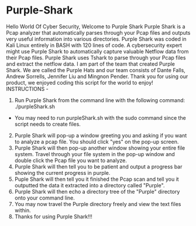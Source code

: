 # Purple-Shark
Hello World Of Cyber Security, Welcome to Purple Shark
Purple Shark is a Pcap analyzer that automatically parses through your Pcap files and outputs very useful information into various directories. Purple Shark was coded in Kali Linux entirely in BASH with 120 lines of code. A cybersecurity expert might use Purple Shark to automatically capture valuable Netflow data from their Pcap files. Purple Shark uses Tshark to parse through your Pcap files and extract the netflow data.
I am part of the team that created Purple Shark. We are called the Purple Hats and our team consists of Dante Falls, Andrew Sorrells, Jennifer Liu and Mingnon Pender. Thank you for using our product, we enjoyed coding this script for the world to enjoy!
INSTRUCTIONS -
1. Run Purple Shark from the command line with the following command: ./purpleShark.sh
- You may need to run purpleShark.sh with the sudo command since the script needs to create files.
2. Purple Shark will pop-up a window greeting you and asking if you want to analyze a pcap file. You should click "yes" on the pop-up screen.
3. Purple Shark will then pop-up another window showing your entire file system. Travel through your file system in the pop-up window and double click the Pcap file you want to analyze.
4. Purple Shark will then tell you to be patient and output a progress bar showing the current progress in purple.
5. Puple Shark will then tell you it finished the Pcap scan and tell you it outputted the data it extracted into a directory called "Purple".
6. Purple Shark will then echo a directory tree of the "Purple" directory onto your command line.
7. You may now travel the Purple directory freely and view the text files within.
8. Thanks for using Purple Shark!!!
